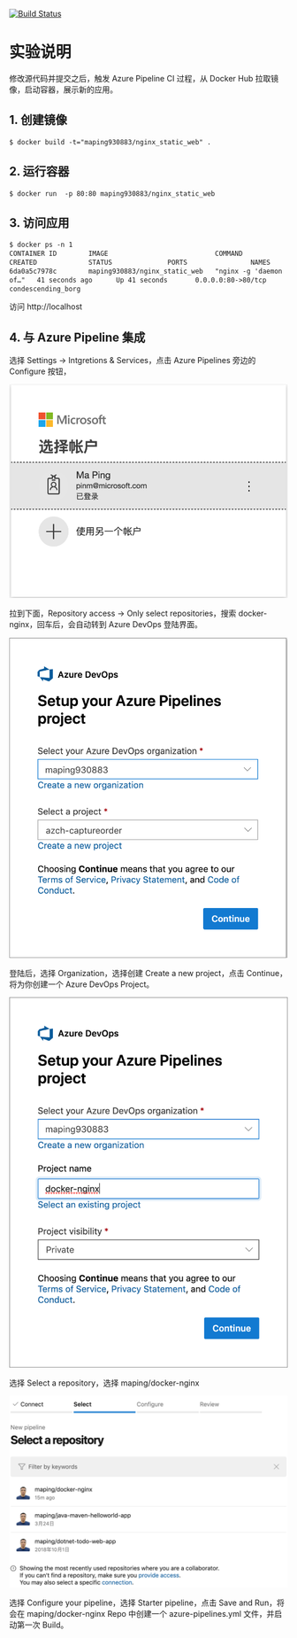 [![Build Status](https://maping930883.visualstudio.com/docker-nginx/_apis/build/status/maping.docker-nginx?branchName=master)](https://maping930883.visualstudio.com/docker-nginx/_build/latest?definitionId=15&branchName=master)

# 实验说明
修改源代码并提交之后，触发 Azure Pipeline CI 过程，从 Docker Hub 拉取镜像，启动容器，展示新的应用。

## 1. 创建镜像
```console
$ docker build -t="maping930883/nginx_static_web" .
```

## 2. 运行容器
```console
$ docker run  -p 80:80 maping930883/nginx_static_web
```

## 3. 访问应用
```console
$ docker ps -n 1
CONTAINER ID        IMAGE                           COMMAND                  CREATED             STATUS              PORTS                NAMES
6da0a5c7978c        maping930883/nginx_static_web   "nginx -g 'daemon of…"   41 seconds ago      Up 41 seconds       0.0.0.0:80->80/tcp   condescending_borg
```

访问 http://localhost

## 4. 与 Azure Pipeline 集成
选择 Settings -> Intgretions & Services，点击 Azure Pipelines 旁边的 Configure 按钮，

![image](./images/1.png)

拉到下面，Repository access -> Only select repositories，搜索 docker-nginx，回车后，会自动转到 Azure DevOps 登陆界面。

![image](./images/2.png)

登陆后，选择 Organization，选择创建 Create a new project，点击 Continue，将为你创建一个 Azure DevOps Project。

![image](./images/3.png)

选择 Select a repository，选择 maping/docker-nginx

![image](./images/4.png)

选择 Configure your pipeline，选择 Starter pipeline，点击 Save and Run，将会在 maping/docker-nginx Repo 中创建一个 azure-pipelines.yml 文件，并启动第一次 Build。
